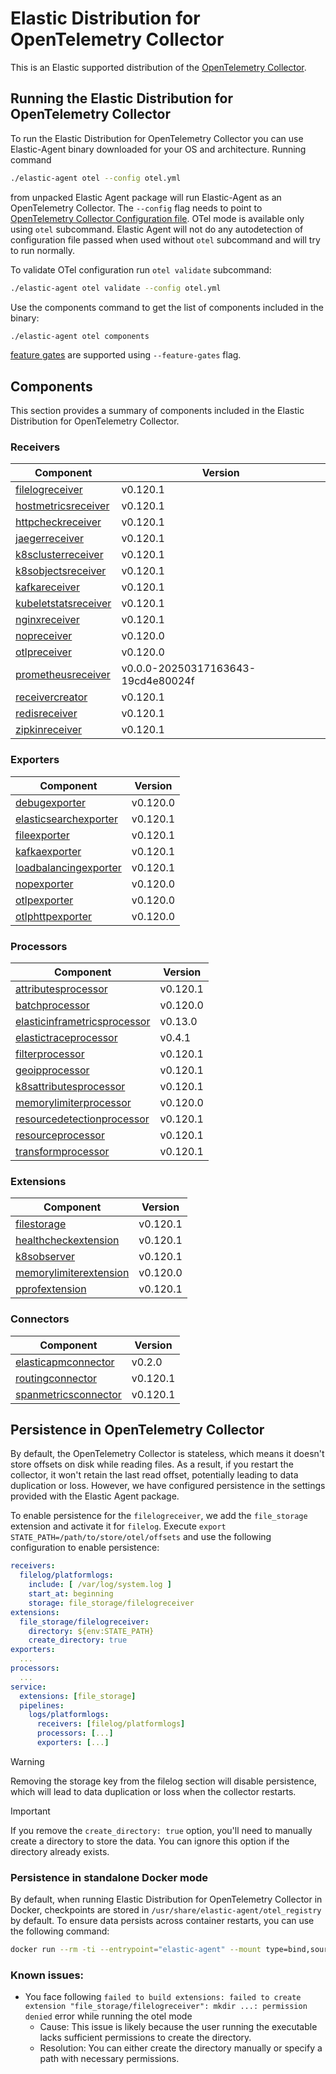 # Elastic Distribution for OpenTelemetry Collector

This is an Elastic supported distribution of the [OpenTelemetry Collector](https://github.com/open-telemetry/opentelemetry-collector).

## Running the Elastic Distribution for OpenTelemetry Collector

To run the Elastic Distribution for OpenTelemetry Collector you can use Elastic-Agent binary downloaded for your OS and architecture.
Running command

```bash
./elastic-agent otel --config otel.yml
```

from unpacked Elastic Agent package will run Elastic-Agent as an OpenTelemetry Collector. The `--config` flag needs to point to [OpenTelemetry Collector Configuration file](https://opentelemetry.io/docs/collector/configuration/). OTel mode is available only using `otel` subcommand. Elastic Agent will not do any autodetection of configuration file passed when used without `otel` subcommand and will try to run normally.

To validate OTel configuration run `otel validate` subcommand:

```bash
./elastic-agent otel validate --config otel.yml
```

Use the components command to get the list of components included in the binary:

```bash
./elastic-agent otel components
```

[feature gates](https://github.com/open-telemetry/opentelemetry-collector/blob/main/featuregate/README.md#controlling-gates) are supported using `--feature-gates` flag.

## Components

This section provides a summary of components included in the Elastic Distribution for OpenTelemetry Collector.

### Receivers

| Component | Version |
|---|---|
| [filelogreceiver](https://github.com/open-telemetry/opentelemetry-collector-contrib/blob/receiver/filelogreceiver/v0.120.1/receiver/filelogreceiver/README.md) | v0.120.1 |
| [hostmetricsreceiver](https://github.com/open-telemetry/opentelemetry-collector-contrib/blob/receiver/hostmetricsreceiver/v0.120.1/receiver/hostmetricsreceiver/README.md) | v0.120.1 |
| [httpcheckreceiver](https://github.com/open-telemetry/opentelemetry-collector-contrib/blob/receiver/httpcheckreceiver/v0.120.1/receiver/httpcheckreceiver/README.md) | v0.120.1 |
| [jaegerreceiver](https://github.com/open-telemetry/opentelemetry-collector-contrib/blob/receiver/jaegerreceiver/v0.120.1/receiver/jaegerreceiver/README.md) | v0.120.1 |
| [k8sclusterreceiver](https://github.com/open-telemetry/opentelemetry-collector-contrib/blob/receiver/k8sclusterreceiver/v0.120.1/receiver/k8sclusterreceiver/README.md) | v0.120.1 |
| [k8sobjectsreceiver](https://github.com/open-telemetry/opentelemetry-collector-contrib/blob/receiver/k8sobjectsreceiver/v0.120.1/receiver/k8sobjectsreceiver/README.md) | v0.120.1 |
| [kafkareceiver](https://github.com/open-telemetry/opentelemetry-collector-contrib/blob/receiver/kafkareceiver/v0.120.1/receiver/kafkareceiver/README.md) | v0.120.1 |
| [kubeletstatsreceiver](https://github.com/open-telemetry/opentelemetry-collector-contrib/blob/receiver/kubeletstatsreceiver/v0.120.1/receiver/kubeletstatsreceiver/README.md) | v0.120.1 |
| [nginxreceiver](https://github.com/open-telemetry/opentelemetry-collector-contrib/blob/receiver/nginxreceiver/v0.120.1/receiver/nginxreceiver/README.md) | v0.120.1 |
| [nopreceiver](https://github.com/open-telemetry/opentelemetry-collector/blob/receiver/nopreceiver/v0.120.0/receiver/nopreceiver/README.md) | v0.120.0 |
| [otlpreceiver](https://github.com/open-telemetry/opentelemetry-collector/blob/receiver/otlpreceiver/v0.120.0/receiver/otlpreceiver/README.md) | v0.120.0 |
| [prometheusreceiver](https://github.com/elastic/opentelemetry-collector-contrib/blob/19cd4e80024f/receiver/prometheusreceiver/README.md) | v0.0.0-20250317163643-19cd4e80024f |
| [receivercreator](https://github.com/open-telemetry/opentelemetry-collector-contrib/blob/receiver/receivercreator/v0.120.1/receiver/receivercreator/README.md) | v0.120.1 |
| [redisreceiver](https://github.com/open-telemetry/opentelemetry-collector-contrib/blob/receiver/redisreceiver/v0.120.1/receiver/redisreceiver/README.md) | v0.120.1 |
| [zipkinreceiver](https://github.com/open-telemetry/opentelemetry-collector-contrib/blob/receiver/zipkinreceiver/v0.120.1/receiver/zipkinreceiver/README.md) | v0.120.1 |

### Exporters

| Component | Version |
|---|---|
| [debugexporter](https://github.com/open-telemetry/opentelemetry-collector/blob/exporter/debugexporter/v0.120.0/exporter/debugexporter/README.md) | v0.120.0 |
| [elasticsearchexporter](https://github.com/open-telemetry/opentelemetry-collector-contrib/blob/exporter/elasticsearchexporter/v0.120.1/exporter/elasticsearchexporter/README.md) | v0.120.1 |
| [fileexporter](https://github.com/open-telemetry/opentelemetry-collector-contrib/blob/exporter/fileexporter/v0.120.1/exporter/fileexporter/README.md) | v0.120.1 |
| [kafkaexporter](https://github.com/open-telemetry/opentelemetry-collector-contrib/blob/exporter/kafkaexporter/v0.120.1/exporter/kafkaexporter/README.md) | v0.120.1 |
| [loadbalancingexporter](https://github.com/open-telemetry/opentelemetry-collector-contrib/blob/exporter/loadbalancingexporter/v0.120.1/exporter/loadbalancingexporter/README.md) | v0.120.1 |
| [nopexporter](https://github.com/open-telemetry/opentelemetry-collector/blob/exporter/nopexporter/v0.120.0/exporter/nopexporter/README.md) | v0.120.0 |
| [otlpexporter](https://github.com/open-telemetry/opentelemetry-collector/blob/exporter/otlpexporter/v0.120.0/exporter/otlpexporter/README.md) | v0.120.0 |
| [otlphttpexporter](https://github.com/open-telemetry/opentelemetry-collector/blob/exporter/otlphttpexporter/v0.120.0/exporter/otlphttpexporter/README.md) | v0.120.0 |

### Processors

| Component | Version |
|---|---|
| [attributesprocessor](https://github.com/open-telemetry/opentelemetry-collector-contrib/blob/processor/attributesprocessor/v0.120.1/processor/attributesprocessor/README.md) | v0.120.1 |
| [batchprocessor](https://github.com/open-telemetry/opentelemetry-collector/blob/processor/batchprocessor/v0.120.0/processor/batchprocessor/README.md) | v0.120.0 |
| [elasticinframetricsprocessor](https://github.com/elastic/opentelemetry-collector-components/blob/processor/elasticinframetricsprocessor/v0.13.0/processor/elasticinframetricsprocessor/README.md) | v0.13.0 |
| [elastictraceprocessor](https://github.com/elastic/opentelemetry-collector-components/blob/processor/elastictraceprocessor/v0.4.1/processor/elastictraceprocessor/README.md) | v0.4.1 |
| [filterprocessor](https://github.com/open-telemetry/opentelemetry-collector-contrib/blob/processor/filterprocessor/v0.120.1/processor/filterprocessor/README.md) | v0.120.1 |
| [geoipprocessor](https://github.com/open-telemetry/opentelemetry-collector-contrib/blob/processor/geoipprocessor/v0.120.1/processor/geoipprocessor/README.md) | v0.120.1 |
| [k8sattributesprocessor](https://github.com/open-telemetry/opentelemetry-collector-contrib/blob/processor/k8sattributesprocessor/v0.120.1/processor/k8sattributesprocessor/README.md) | v0.120.1 |
| [memorylimiterprocessor](https://github.com/open-telemetry/opentelemetry-collector/blob/processor/memorylimiterprocessor/v0.120.0/processor/memorylimiterprocessor/README.md) | v0.120.0 |
| [resourcedetectionprocessor](https://github.com/open-telemetry/opentelemetry-collector-contrib/blob/processor/resourcedetectionprocessor/v0.120.1/processor/resourcedetectionprocessor/README.md) | v0.120.1 |
| [resourceprocessor](https://github.com/open-telemetry/opentelemetry-collector-contrib/blob/processor/resourceprocessor/v0.120.1/processor/resourceprocessor/README.md) | v0.120.1 |
| [transformprocessor](https://github.com/open-telemetry/opentelemetry-collector-contrib/blob/processor/transformprocessor/v0.120.1/processor/transformprocessor/README.md) | v0.120.1 |

### Extensions

| Component | Version |
|---|---|
| [filestorage](https://github.com/open-telemetry/opentelemetry-collector-contrib/blob/extension/storage/filestorage/v0.120.1/extension/storage/filestorage/README.md) | v0.120.1 |
| [healthcheckextension](https://github.com/open-telemetry/opentelemetry-collector-contrib/blob/extension/healthcheckextension/v0.120.1/extension/healthcheckextension/README.md) | v0.120.1 |
| [k8sobserver](https://github.com/open-telemetry/opentelemetry-collector-contrib/blob/extension/observer/k8sobserver/v0.120.1/extension/observer/k8sobserver/README.md) | v0.120.1 |
| [memorylimiterextension](https://github.com/open-telemetry/opentelemetry-collector/blob/extension/memorylimiterextension/v0.120.0/extension/memorylimiterextension/README.md) | v0.120.0 |
| [pprofextension](https://github.com/open-telemetry/opentelemetry-collector-contrib/blob/extension/pprofextension/v0.120.1/extension/pprofextension/README.md) | v0.120.1 |

### Connectors

| Component | Version |
|---|---|
| [elasticapmconnector](https://github.com/elastic/opentelemetry-collector-components/blob/connector/elasticapmconnector/v0.2.0/connector/elasticapmconnector/README.md) | v0.2.0 |
| [routingconnector](https://github.com/open-telemetry/opentelemetry-collector-contrib/blob/connector/routingconnector/v0.120.1/connector/routingconnector/README.md) | v0.120.1 |
| [spanmetricsconnector](https://github.com/open-telemetry/opentelemetry-collector-contrib/blob/connector/spanmetricsconnector/v0.120.1/connector/spanmetricsconnector/README.md) | v0.120.1 |
## Persistence in OpenTelemetry Collector

By default, the OpenTelemetry Collector is stateless, which means it doesn't store offsets on disk while reading files. As a result, if you restart the collector, it won't retain the last read offset, potentially leading to data duplication or loss. However, we have configured persistence in the settings provided with the Elastic Agent package.

To enable persistence for the `filelogreceiver`, we add the `file_storage` extension and activate it for `filelog`.
Execute `export STATE_PATH=/path/to/store/otel/offsets` and use the following configuration to enable persistence:

```yaml
receivers:
  filelog/platformlogs:
    include: [ /var/log/system.log ]
    start_at: beginning
    storage: file_storage/filelogreceiver
extensions:
  file_storage/filelogreceiver:
    directory: ${env:STATE_PATH}
    create_directory: true
exporters:
  ...
processors:
  ...
service:
  extensions: [file_storage]
  pipelines:
    logs/platformlogs:
      receivers: [filelog/platformlogs]
      processors: [...]
      exporters: [...]
```

> [!WARNING]
Removing the storage key from the filelog section will disable persistence, which will lead to data duplication or loss when the collector restarts.

> [!IMPORTANT]
If you remove the `create_directory: true` option, you'll need to manually create a directory to store the data. You can ignore this option if the directory already exists.

### Persistence in standalone Docker mode

By default, when running Elastic Distribution for OpenTelemetry Collector in Docker, checkpoints are stored in `/usr/share/elastic-agent/otel_registry` by default. To ensure data persists across container restarts, you can use the following command:

```bash
docker run --rm -ti --entrypoint="elastic-agent" --mount type=bind,source=/path/on/host,target=/usr/share/elastic-agent/otel_registry  docker.elastic.co/elastic-agent/elastic-agent:9.0.0-SNAPSHOT otel
```

### Known issues:
-  You face following `failed to build extensions: failed to create extension "file_storage/filelogreceiver": mkdir ...: permission denied` error while running the otel mode
	- Cause: This issue is likely because the user running the executable lacks sufficient permissions to create the directory.
	- Resolution: You can either create the directory manually or specify a path with necessary permissions.
